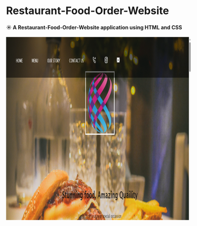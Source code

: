 # Restaurant-Food-Order-Website

#### ☀️ A Restaurant-Food-Order-Website application using HTML and CSS

<img src="https://github.com/AnshDMishra/Restaurant-Food-Order-Website/blob/main/img/c.PNG" alt="Restaurant-Food-Order-Website" width="900" height="500" allign="centre">


